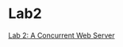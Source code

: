 Lab2
====

[Lab 2: A Concurrent Web Server](http://web.cs.swarthmore.edu/~kwebb/cs43/s22/labs/lab2.html)
